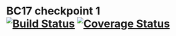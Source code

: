 # BC17 checkpoint 1 <br /> [![Build Status](https://travis-ci.org/victoriaaoka/Checkpoint-1-Amity.svg?branch=master)](https://travis-ci.org/victoriaaoka/Checkpoint-1-Amity) [![Coverage Status](https://coveralls.io/repos/github/victoriaaoka/Checkpoint-1-Amity/badge.svg?branch=task0)](https://coveralls.io/github/victoriaaoka/Checkpoint-1-Amity?branch=task0)
